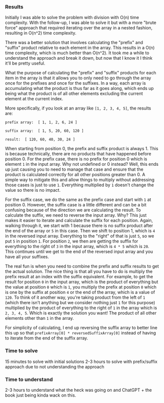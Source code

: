 ### Results
Initially I was able to solve the problem with division with O(n) time complexity.
With the follow-up, I was able to solve it but with a more "brute force" approach that required iterating over the array in a nested fashion, resulting in O(n^2) time complexity.

There was a better solution that involves calculating the "prefix" and "suffix" product relative to each element in the array.  This results in a O(n) time complexity, which is much better than O(n^2).
It took me a while to understand the approach and break it down, but now that I know it I think it'll be pretty useful.

What the purpose of calculating the "prefix" and "suffix" products for each item in the array is that it allows you to only need to go through the array once for the prefixes and once for the suffixes.  In a way, each array is accumulating what the product is thus far as it goes along, which ends up being what the product is of all other elements excluding the current element at the current index.

More specifically, if you look at an array like `[1, 2, 3, 4, 5]`, the results are:

`prefix array:  [ 1, 1, 2, 6, 24 ]`

`suffix array:  [ 1, 5, 20, 60, 120 ]`

`result:  [ 120, 60, 40, 30, 24 ]`

When starting from position 0, the prefix and suffix product is always 1.  This is because technically, there are no products that have happened before position 0.  For the prefix case, there is no prefix for position 0 which is element `1` in the input array.  Why not undefined or 0 instead?  Well, this ends up just causing you to need to manage that case and ensure that the product is calculated correctly for all other positions greater than 0.  A simple way to mitigate this and allow things to multiply without addressing those cases is just to use `1`.  Everything multiplied by `1` doesn't change the value so there is no impact.

For the suffix case, we do the same as the prefix case and start with `1` at position 0.  However, the suffix case is a little different and can be a bit confusing because of the direction we are calculating the result.  To calculate the suffix, we need to reverse the input array.  Why?  This just makes it easier to iterate and calculate the suffix for each position.  Again, walking through it, we start with 1 because there is no suffix product after the end of the array or `5` in this case.  Then we shift to position 1, which is `4` in the reversed input array.  Everything to the "right" of that is just `5`, so we put `5` in position `1`.  For position `2`, we then are getting the suffix for everything to the right of `3` in the input array, which is `4 * 5` which is `20`.  This continues until we get to the end of the reversed input array and you have all your suffixes.

The real fun is when you need to combine the prefix and suffix results to get the actual solution.  The nice thing is that all you have to do is multiply the prefix result at an index with the suffix equivalent.  For example, to get the result for position `0` in the input array, which is the product of everything but the value at position `0` which is `1`, you multiply the prefix at position `0` which is one by the suffix at position `4` or the end of the array, which is a value of `120`.  To think of it another way, you're taking product from the left of `1` (which there isn't anything but we consider nothing just `1` for this purpose) multiplied by the product of everything to the right of `1` in the array which is `2, 3, 4, 5`.  Which is exactly the solution you want!  The product of all other elements other than `1` in the array.  

For simplicity of calculating, I end up reversing the suffix array to better line this up so that `prefixArray[0] * reversedSuffixArray[0]` instead of having to iterate from the end of the suffix array.

### Time to solve
15 minutes to solve with initial solutions
2-3 hours to solve with prefix/suffix approach due to not understanding the approach

### Time to understand
2-3 hours to understand what the heck was going on and ChatGPT + the book just being kinda wack on this.